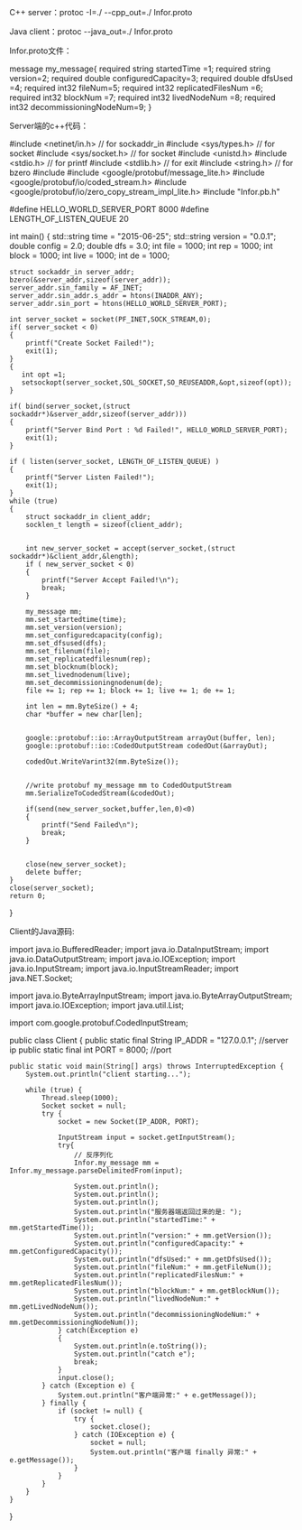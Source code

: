 C++ server：protoc -I=./ --cpp_out=./ Infor.proto

Java client：protoc  --java_out=./  Infor.proto

Infor.proto文件：

message my_message{
    required string startedTime =1;
    required string version=2;
    required double configuredCapacity=3;
    required double dfsUsed =4;
    required int32 fileNum=5;
    required int32 replicatedFilesNum =6;
    required int32 blockNum =7;
    required int32 livedNodeNum =8;
    required int32 decommissioningNodeNum=9;
}



Server端的c++代码：

#include <netinet/in.h>    // for sockaddr_in
#include <sys/types.h>    // for socket
#include <sys/socket.h>    // for socket
#include <unistd.h>
#include <stdio.h>        // for printf
#include <stdlib.h>        // for exit
#include <string.h>        // for bzero
#include <string>
#include <google/protobuf/message_lite.h>
#include <google/protobuf/io/coded_stream.h>
#include <google/protobuf/io/zero_copy_stream_impl_lite.h>
#include "Infor.pb.h"


#define HELLO_WORLD_SERVER_PORT    8000 
#define LENGTH_OF_LISTEN_QUEUE 20
 
int main()
{
    std::string time = "2015-06-25";
    std::string version = "0.0.1";
    double config = 2.0;
    double dfs = 3.0;
    int file = 1000;
    int rep = 1000;
    int block = 1000;
    int live = 1000;
    int de = 1000;


    struct sockaddr_in server_addr;
    bzero(&server_addr,sizeof(server_addr)); 
    server_addr.sin_family = AF_INET;
    server_addr.sin_addr.s_addr = htons(INADDR_ANY);
    server_addr.sin_port = htons(HELLO_WORLD_SERVER_PORT);
 
    int server_socket = socket(PF_INET,SOCK_STREAM,0);
    if( server_socket < 0)
    {
        printf("Create Socket Failed!");
        exit(1);
    }
    { 
       int opt =1;
       setsockopt(server_socket,SOL_SOCKET,SO_REUSEADDR,&opt,sizeof(opt));
    }
     
    if( bind(server_socket,(struct sockaddr*)&server_addr,sizeof(server_addr)))
    {
        printf("Server Bind Port : %d Failed!", HELLO_WORLD_SERVER_PORT); 
        exit(1);
    }
 
    if ( listen(server_socket, LENGTH_OF_LISTEN_QUEUE) )
    {
        printf("Server Listen Failed!"); 
        exit(1);
    }
    while (true) 
    {
        struct sockaddr_in client_addr;
        socklen_t length = sizeof(client_addr);


        int new_server_socket = accept(server_socket,(struct sockaddr*)&client_addr,&length);
        if ( new_server_socket < 0)
        {
            printf("Server Accept Failed!\n");
            break;
        }
       
        my_message mm;
        mm.set_startedtime(time);
        mm.set_version(version);
        mm.set_configuredcapacity(config);
        mm.set_dfsused(dfs);
        mm.set_filenum(file);
        mm.set_replicatedfilesnum(rep);
        mm.set_blocknum(block);
        mm.set_livednodenum(live);
        mm.set_decommissioningnodenum(de);
        file += 1; rep += 1; block += 1; live += 1; de += 1;
    
        int len = mm.ByteSize() + 4;
        char *buffer = new char[len];


        google::protobuf::io::ArrayOutputStream arrayOut(buffer, len);
        google::protobuf::io::CodedOutputStream codedOut(&arrayOut);
        
        codedOut.WriteVarint32(mm.ByteSize());


        //write protobuf my_message mm to CodedOutputStream
        mm.SerializeToCodedStream(&codedOut);    
 
        if(send(new_server_socket,buffer,len,0)<0)
        {
            printf("Send Failed\n");
            break;
        }


        close(new_server_socket);
        delete buffer;
    }
    close(server_socket);
    return 0;
}



Client的Java源码:

import java.io.BufferedReader;
import java.io.DataInputStream;
import java.io.DataOutputStream;
import java.io.IOException;
import java.io.InputStream;
import java.io.InputStreamReader;
import java.NET.Socket;


import java.io.ByteArrayInputStream;
import java.io.ByteArrayOutputStream;
import java.io.IOException;
import java.util.List;


import com.google.protobuf.CodedInputStream;


public class Client {
    public static final String IP_ADDR = "127.0.0.1";    //server ip 
    public static final int PORT = 8000;    //port  
    
    public static void main(String[] args) throws InterruptedException {  
        System.out.println("client starting...");  
        
        while (true) {  
            Thread.sleep(1000);
            Socket socket = null;
            try {
                socket = new Socket(IP_ADDR, PORT);  
                  
                InputStream input = socket.getInputStream();
                try{           
                    // 反序列化
                    Infor.my_message mm = Infor.my_message.parseDelimitedFrom(input);
                    
                    System.out.println(); 
                    System.out.println(); 
                    System.out.println(); 
                    System.out.println("服务器端返回过来的是: ");  
                    System.out.println("startedTime:" + mm.getStartedTime());
                    System.out.println("version:" + mm.getVersion());
                    System.out.println("configuredCapacity:" + mm.getConfiguredCapacity());
                    System.out.println("dfsUsed:" + mm.getDfsUsed());
                    System.out.println("fileNum:" + mm.getFileNum());
                    System.out.println("replicatedFilesNum:" + mm.getReplicatedFilesNum());
                    System.out.println("blockNum:" + mm.getBlockNum());
                    System.out.println("livedNodeNum:" + mm.getLivedNodeNum());
                    System.out.println("decommissioningNodeNum:" + mm.getDecommissioningNodeNum());
                } catch(Exception e)
                {
                    System.out.println(e.toString());
                    System.out.println("catch e");
                    break;
                }
                input.close();
            } catch (Exception e) {
                System.out.println("客户端异常:" + e.getMessage()); 
            } finally {
                if (socket != null) {
                    try {
                        socket.close();
                    } catch (IOException e) {
                        socket = null; 
                        System.out.println("客户端 finally 异常:" + e.getMessage()); 
                    }
                }
            }
        }  
    }  
}

